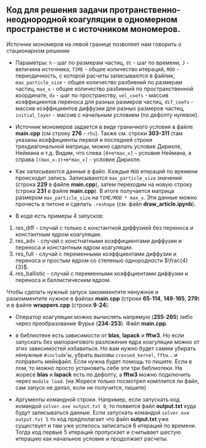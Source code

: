 ## Код для решения задачи протранственно-неоднородной коагуляции в одномерном пространстве и с источником мономеров.

Источник мономеров на левой границе позволяет нам говорить о стационарном решении

* Параметры:
`h` - шаг по размерам частиц, 
`dt` - шаг по времени, 
`J` - величина источника, 
`TIME` - общее количество итераций, 
`MOD` - периодичность, с которой расчеты записываются в файлик, 
`max_particle_size` - общее количество разбиений по размерам частиц, 
`max_x` - общее количество разбиений по пространственной координате, 
`dx` - шаг по пространству, 
`vel_coefs` - массив коэффициентов переноса для разных размеров частиц, 
`dif_coefs` - массив коэффициентов диффузии для разных размеров частиц, 
`initial_layer` - массив с начальным условием (по дефолту нулевое).

* Источник мономеров задается в виде граничного условия в файле __main.cpp__ (см строку **276** - `rhs`). Также см. строки **303-311** (там указаны коэффициенты первой и последней строки трехдиагональной матрицы, можно сделать условие Дирихле, Неймана и т.д. Видим, что слева `[0+m*max_x]` - условие Неймана, а справа `[(max_x-1)+m*max_x]` - условие Дирихле.

* Как записываются данные в файл. Каждые `MOD` итераций по времени происходит запись. Записываются `max_particle_size` значений (строка **229** в файле __main.cpp__), затем переходим на новую строку (строка **231** в файле __main.cpp__). В итоге получается матрица размером `max_particle_size` на `TIME/MOD * max_x`. Эти данные можно прочесть в питоне и сделать `.reshape` (см. файл __draw_article.ipynb__).

* В коде есть примеры 4 запусков:
1. res_diff - случай с только с константной диффузией без переноса и константным ядром коагуляции.
2. res_adv - случай с констнатными коэффициентами диффузии и переноса и константным ядром коагуляции.
3. res_full - случай с переменными коэффциентами диффузии и переноса и простым ядром со степенью однородности $\frac{4}{3}$.
4. res_ballistic - случай с переменными коэффциентами диффузии и переноса и баллистическим ядром.

Чтобы сделать нужный запуск закомментите ненужное и разкомментите нужное в файлах __main.cpp__ (строки **65**-**114**, **149**-**165**, **279**) и в файле __wrappers.cpp__ (строки **9**-**24**).

* Оператор коагуляции можно вычислять напрямую (**255**-**265**) либо через преобразование Фурье (**234**-**253**). Файл __main.cpp__.

* в библиотеке есть зависимости от __blas__, __lapack__ и __fftw3__. Но если запускать без малорангового разложения ядра коагуляции можно от этих зависимостей избавиться. Но вам нужно будет самим убирать ненужные `#include`'ы, убрать вызовы `crossed_kernel`, `fftw`... и поправить мейкфайл. Если нужна будет помощь то пишите. Если в лом, то можно просто установить себе эти три библиотеки. На жоресе __blas__ и __lapack__ есть по дефолту, а __fftw3__ можно подключить через `module load`. (на Жоресе только посмотрел комплится ли файл, сам запуск не делал, если не получится, пишите)

* Аргументы командной строки. Например, если запускать код командой `solver.exe output.txt 0`, то появится файл __output.txt__ куда будут записываться данные. Если запускать командой `solver.exe output.txt 5` то код предполагает что файл __output.txt__ уже существует и там уже успелось записаться 6 итераций по времени. Тогда код первые 5 итераций пропускает и считывает шестую итерацию как начальное условие и продолжает расчеты.
